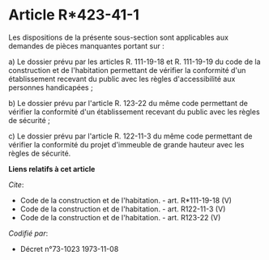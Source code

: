 # Article R*423-41-1

Les dispositions de la présente sous-section sont applicables aux demandes de pièces manquantes portant sur : 

a) Le dossier prévu par les articles R. 111-19-18 et R. 111-19-19 du code de la construction et de l'habitation permettant de
vérifier la conformité d'un établissement recevant du public avec les règles d'accessibilité aux personnes handicapées ; 

b) Le dossier prévu par l'article R. 123-22 du même code permettant de vérifier la conformité d'un établissement recevant du
public avec les règles de sécurité ; 

c) Le dossier prévu par l'article R. 122-11-3 du même code permettant de vérifier la conformité du projet d'immeuble de
grande hauteur avec les règles de sécurité.

**Liens relatifs à cet article**

_Cite_:

  - Code de la construction et de l'habitation. - art. R*111-19-18 (V)
  - Code de la construction et de l'habitation. - art. R122-11-3 (V)
  - Code de la construction et de l'habitation. - art. R123-22 (V)

_Codifié par_:

  - Décret n°73-1023 1973-11-08
